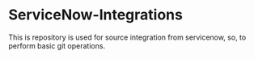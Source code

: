 # ServiceNow-Integrations
This is repository is used for source integration from servicenow, so, to perform basic git operations.
